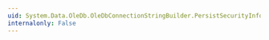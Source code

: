 ```yaml
---
uid: System.Data.OleDb.OleDbConnectionStringBuilder.PersistSecurityInfo
internalonly: False
---
```

